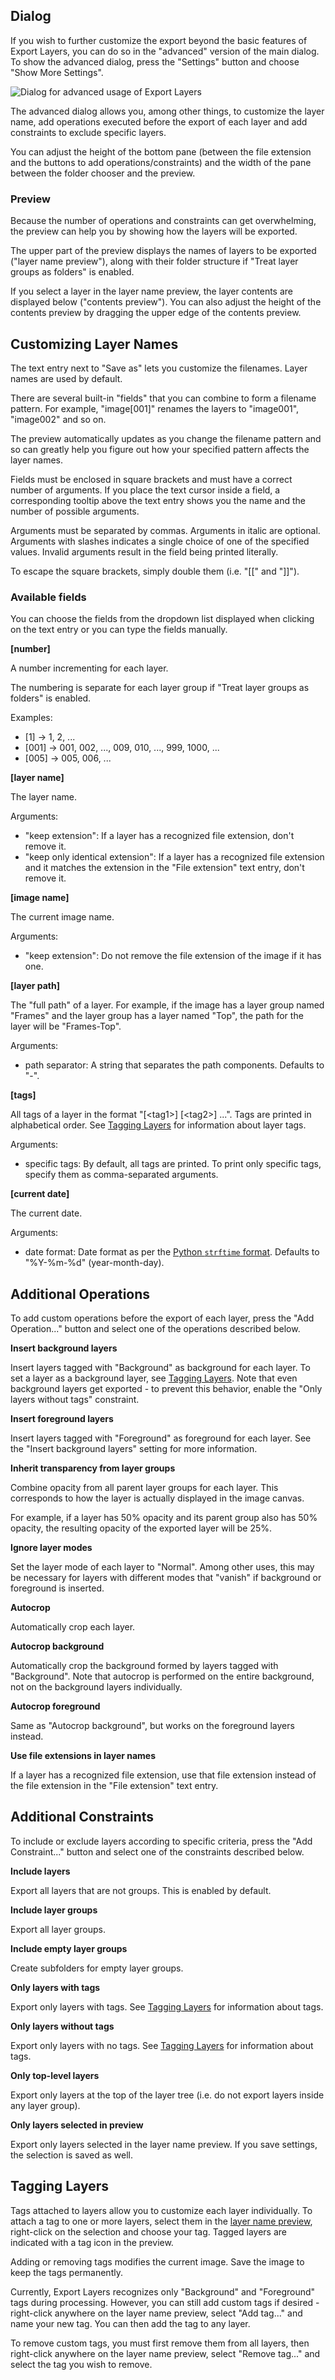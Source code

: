 Dialog
------

If you wish to further customize the export beyond the basic features of Export
Layers, you can do so in the "advanced" version of the main dialog. To show the
advanced dialog, press the "Settings" button and choose "Show More Settings".

![Dialog for advanced usage of Export Layers](../images/screenshot_dialog_advanced_usage.png)

The advanced dialog allows you, among other things, to customize the layer name,
add operations executed before the export of each layer and add constraints to
exclude specific layers.

You can adjust the height of the bottom pane (between the file extension and the
buttons to add operations/constraints) and the width of the pane between the
folder chooser and the preview.

### Preview

Because the number of operations and constraints can get overwhelming, the
preview can help you by showing how the layers will be exported.

The upper part of the preview displays the names of layers to be exported
("layer name preview"), along with their folder structure if "Treat layer groups
as folders" is enabled.

If you select a layer in the layer name preview, the layer contents are
displayed below ("contents preview"). You can also adjust the height of the
contents preview by dragging the upper edge of the contents preview.


Customizing Layer Names
-----------------------

The text entry next to "Save as" lets you customize the filenames. Layer names
are used by default.

There are several built-in "fields" that you can combine to form a filename
pattern. For example, "image\[001\]" renames the layers to "image001",
"image002" and so on.

The preview automatically updates as you change the filename pattern and so can
greatly help you figure out how your specified pattern affects the layer names.

Fields must be enclosed in square brackets and must have a correct number of
arguments. If you place the text cursor inside a field, a corresponding tooltip
above the text entry shows you the name and the number of possible arguments.

Arguments must be separated by commas. Arguments in italic are optional.
Arguments with slashes indicates a single choice of one of the specified values.
Invalid arguments result in the field being printed literally.

To escape the square brackets, simply double them (i.e. "\[\[" and "\]\]").

### Available fields

You can choose the fields from the dropdown list displayed when clicking on the
text entry or you can type the fields manually.

**\[number\]**

A number incrementing for each layer.

The numbering is separate for each layer group if
"Treat layer groups as folders" is enabled.

Examples:
* \[1\] -\> 1, 2, ...
* \[001\] -\> 001, 002, ..., 009, 010, ..., 999, 1000, ...
* \[005\] -\> 005, 006, ...

**\[layer name\]**

The layer name.

Arguments:
* "keep extension": If a layer has a recognized file extension, don't remove it.
* "keep only identical extension": If a layer has a recognized file extension
and it matches the extension in the "File extension" text entry, don't remove
it.

**\[image name\]**

The current image name.

Arguments:
* "keep extension": Do not remove the file extension of the image if it has one.

**\[layer path\]**

The "full path" of a layer. For example, if the image has a layer group named
"Frames" and the layer group has a layer named "Top", the path for the layer
will be "Frames-Top".

Arguments:
* path separator: A string that separates the path components. Defaults to "-".

**\[tags\]**

All tags of a layer in the format "\[\<tag1\>\] \[\<tag2\>\] ...". Tags are
printed in alphabetical order. See [Tagging Layers](#tagging-layers) for
information about layer tags.

Arguments:
* specific tags: By default, all tags are printed. To print only specific tags,
specify them as comma-separated arguments.

**\[current date\]**

The current date.

Arguments:
* date format: Date format as per the
[Python `strftime` format](http://strftime.org/). Defaults to "%Y-%m-%d"
(year-month-day).


Additional Operations
---------------------

To add custom operations before the export of each layer, press the
"Add Operation..." button and select one of the operations described below.

**Insert background layers**

Insert layers tagged with "Background" as background for each layer. To set a
layer as a background layer, see [Tagging Layers](#tagging-layers). Note that
even background layers get exported - to prevent this behavior, enable the
"Only layers without tags" constraint.

**Insert foreground layers**

Insert layers tagged with "Foreground" as foreground for each layer.
See the "Insert background layers" setting for more information.

**Inherit transparency from layer groups**

Combine opacity from all parent layer groups for each layer. This corresponds to
how the layer is actually displayed in the image canvas.

For example, if a layer has 50% opacity and its parent group also has 50%
opacity, the resulting opacity of the exported layer will be 25%.

**Ignore layer modes**

Set the layer mode of each layer to "Normal". Among other uses, this may be
necessary for layers with different modes that "vanish" if background or
foreground is inserted.

**Autocrop**

Automatically crop each layer.

**Autocrop background**

Automatically crop the background formed by layers tagged with "Background".
Note that autocrop is performed on the entire background, not on the background
layers individually.

**Autocrop foreground**

Same as "Autocrop background", but works on the foreground layers instead.

**Use file extensions in layer names**

If a layer has a recognized file extension, use that file extension instead of
the file extension in the "File extension" text entry.


Additional Constraints
----------------------

To include or exclude layers according to specific criteria, press the
"Add Constraint..." button and select one of the constraints described below.

**Include layers**

Export all layers that are not groups. This is enabled by default.

**Include layer groups**

Export all layer groups.

**Include empty layer groups**

Create subfolders for empty layer groups.

**Only layers with tags**

Export only layers with tags. See [Tagging Layers](#tagging-layers) for
information about tags.

**Only layers without tags**

Export only layers with no tags. See [Tagging Layers](#tagging-layers) for
information about tags.

**Only top-level layers**

Export only layers at the top of the layer tree (i.e. do not export layers
inside any layer group).

**Only layers selected in preview**

Export only layers selected in the layer name preview. If you save settings, the
selection is saved as well.


Tagging Layers
--------------

Tags attached to layers allow you to customize each layer individually. To
attach a tag to one or more layers, select them in the
[layer name preview](#preview), right-click on the selection and choose your
tag. Tagged layers are indicated with a tag icon in the preview.

Adding or removing tags modifies the current image. Save the image to keep
the tags permanently.

Currently, Export Layers recognizes only "Background" and "Foreground" tags
during processing. However, you can still add custom tags if desired -
right-click anywhere on the layer name preview, select "Add tag..." and name
your new tag. You can then add the tag to any layer.

To remove custom tags, you must first remove them from all
layers, then right-click anywhere on the layer name preview, select
"Remove tag..." and select the tag you wish to remove.
